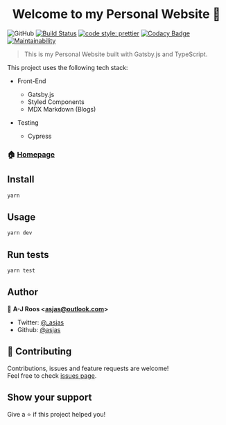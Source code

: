 <h1 align="center">Welcome to my Personal Website 👋</h1>

![GitHub](https://img.shields.io/github/license/Asjas/Personal-Webpage.svg?color=informational)
[![Build Status](https://travis-ci.org/Asjas/Personal-Webpage.svg?branch=master)](https://travis-ci.org/Asjas/Personal-Webpage)
[![code style: prettier](https://img.shields.io/badge/code_style-prettier-ff69b4.svg)](https://github.com/prettier/prettier)
[![Codacy Badge](https://api.codacy.com/project/badge/Grade/8ab2545d29604ca98093f304a2612e95)](https://www.codacy.com/app/Asjas/Personal-Webpage?utm_source=github.com&utm_medium=referral&utm_content=Asjas/Personal-Webpage&utm_campaign=Badge_Grade)
[![Maintainability](https://api.codeclimate.com/v1/badges/aeb0308fc860db634f77/maintainability)](https://codeclimate.com/github/Asjas/Personal-Webpage/maintainability)

> This is my Personal Website built with Gatsby.js and TypeScript.

This project uses the following tech stack:

- Front-End

  - Gatsby.js
  - Styled Components
  - MDX Markdown (Blogs)
  
- Testing

  - Cypress
  
### 🏠 [Homepage](https://asjas.xyz)

## Install

```sh
yarn
```

## Usage

```sh
yarn dev
```

## Run tests

```sh
yarn test
```

## Author

👤 **A-J Roos &lt;asjas@outlook.com&gt;**

- Twitter: [@\_asjas](https://twitter.com/_asjas)
- Github: [@asjas](https://github.com/asjas)

## 🤝 Contributing

Contributions, issues and feature requests are welcome!<br />Feel free to check
[issues page](https://github.com/Asjas/Personal-Webpage/issues).

## Show your support

Give a ⭐️ if this project helped you!
